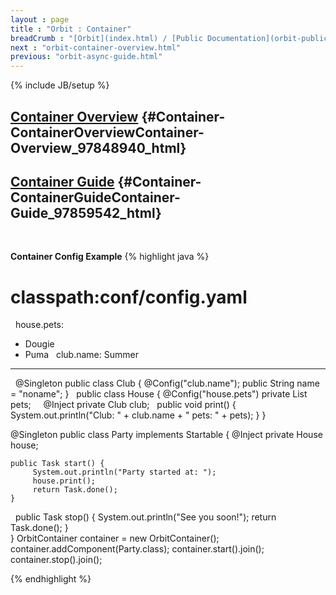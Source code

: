 ```yaml
---
layout : page
title : "Orbit : Container"
breadCrumb : "[Orbit](index.html) / [Public Documentation](orbit-public-documentation.html)"
next : "orbit-container-overview.html"
previous: "orbit-async-guide.html"
---
```

{% include JB/setup %}

[Container Overview](orbit-container-overview.html) {#Container-ContainerOverviewContainer-Overview_97848940_html}
----------


[Container Guide](orbit-container-guide.html) {#Container-ContainerGuideContainer-Guide_97859542_html}
----------


 

**Container Config Example** 
{% highlight java %}
# classpath:conf/config.yaml
 
house.pets:
  - Dougie
  - Puma
 
club.name: Summer

----
 
@Singleton
public class Club {
    @Config("club.name");
    public String name = "noname";
}
 
public class House {
    @Config("house.pets")
    private List<String> pets;
 
    @Inject 
    private Club club;
 
    public void print() {
        System.out.println("Club: " + club.name + " pets: " + pets);
    }
} 

@Singleton
public class Party implements Startable {
    @Inject 
    private House house;
    
    public Task start() {
         System.out.println("Party started at: ");
         house.print();
         return Task.done();
    } 
 
    public Task stop() {
         System.out.println("See you soon!");
         return Task.done();
    }  
}
OrbitContainer container = new OrbitContainer();
container.addComponent(Party.class);
container.start().join();
container.stop().join();


{% endhighlight %}
